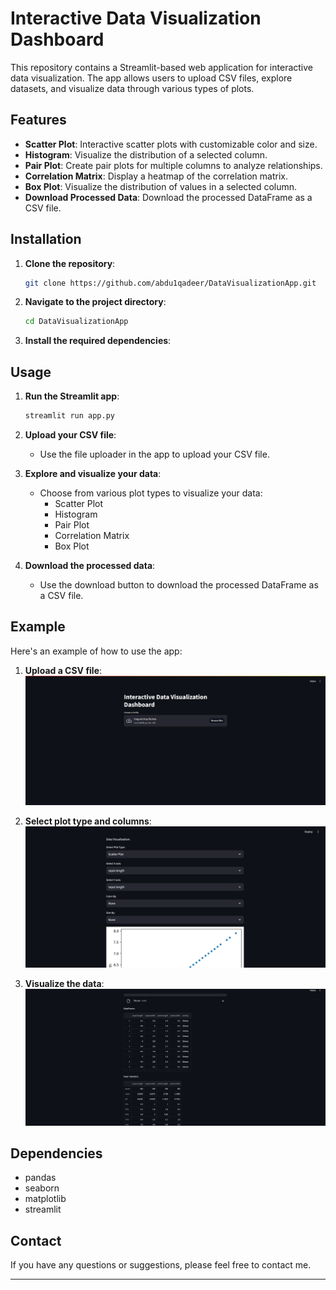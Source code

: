 # Interactive Data Visualization Dashboard

This repository contains a Streamlit-based web application for interactive data visualization. The app allows users to upload CSV files, explore datasets, and visualize data through various types of plots. 

## Features

- **Scatter Plot**: Interactive scatter plots with customizable color and size.
- **Histogram**: Visualize the distribution of a selected column.
- **Pair Plot**: Create pair plots for multiple columns to analyze relationships.
- **Correlation Matrix**: Display a heatmap of the correlation matrix.
- **Box Plot**: Visualize the distribution of values in a selected column.
- **Download Processed Data**: Download the processed DataFrame as a CSV file.

## Installation

1. **Clone the repository**:
    ```bash
    git clone https://github.com/abdu1qadeer/DataVisualizationApp.git
    ```
   
2. **Navigate to the project directory**:
    ```bash
    cd DataVisualizationApp
    ```

3. **Install the required dependencies**:

## Usage

1. **Run the Streamlit app**:
    ```bash
    streamlit run app.py
    ```

2. **Upload your CSV file**:
   - Use the file uploader in the app to upload your CSV file.

3. **Explore and visualize your data**:
   - Choose from various plot types to visualize your data:
     - Scatter Plot
     - Histogram
     - Pair Plot
     - Correlation Matrix
     - Box Plot

4. **Download the processed data**:
   - Use the download button to download the processed DataFrame as a CSV file.

## Example

Here's an example of how to use the app:

1. **Upload a CSV file**:
   ![Upload CSV](screenshots/upload_csv.PNG)

2. **Select plot type and columns**:
   ![Select Plot Type](screenshots/select_plot.PNG)

3. **Visualize the data**:
   ![Visualize Data](screenshots/visualize_data.PNG)

## Dependencies

- pandas
- seaborn
- matplotlib
- streamlit

## Contact

If you have any questions or suggestions, please feel free to contact me.

---
